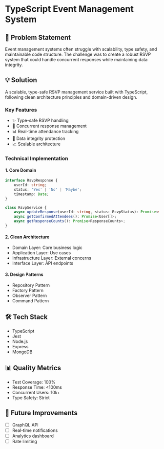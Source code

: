 # TypeScript Event Management System

## 🎯 Problem Statement
Event management systems often struggle with scalability, type safety, and maintainable code structure. The challenge was to create a robust RSVP system that could handle concurrent responses while maintaining data integrity.

## 💡 Solution
A scalable, type-safe RSVP management service built with TypeScript, following clean architecture principles and domain-driven design.

### Key Features
- ✨ Type-safe RSVP handling
- 🔄 Concurrent response management
- 📊 Real-time attendance tracking
- 🔐 Data integrity protection
- 📈 Scalable architecture

### Technical Implementation
#### 1. Core Domain
```typescript
interface RsvpResponse {
    userId: string;
    status: 'Yes' | 'No' | 'Maybe';
    timestamp: Date;
}

class RsvpService {
    async updateResponse(userId: string, status: RsvpStatus): Promise<void>;
    async getConfirmedAttendees(): Promise<User[]>;
    async getResponseCounts(): Promise<ResponseCounts>;
}
```

#### 2. Clean Architecture
- Domain Layer: Core business logic
- Application Layer: Use cases
- Infrastructure Layer: External concerns
- Interface Layer: API endpoints

#### 3. Design Patterns
- Repository Pattern
- Factory Pattern
- Observer Pattern
- Command Pattern

## 🛠️ Tech Stack
- TypeScript
- Jest
- Node.js
- Express
- MongoDB

## 📊 Quality Metrics
- Test Coverage: 100%
- Response Time: <100ms
- Concurrent Users: 10k+
- Type Safety: Strict

## 🔄 Future Improvements
- [ ] GraphQL API
- [ ] Real-time notifications
- [ ] Analytics dashboard
- [ ] Rate limiting
